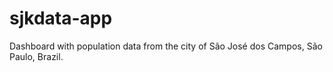 # sjkdata-app
Dashboard with population data from the city of São José dos Campos, São Paulo, Brazil.
